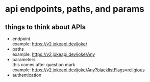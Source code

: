 # api endpoints, paths, and params

## things to think about APIs

- endpoint
  <br>
  example: https://v2.jokeapi.dev/joke/
- paths
  <br>
  example: https://v2.jokeapi.dev/joke/Any
- parameters
  <br>
  this comes after question mark
  <br>
  example: https://v2.jokeapi.dev/joke/Any?blacklistFlags=religious
- authentication
  <br>
